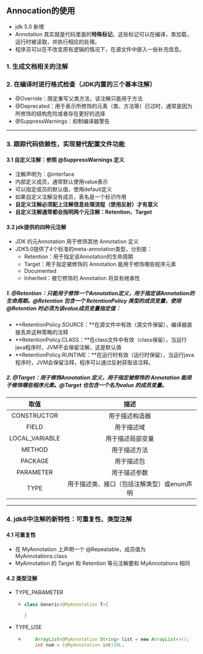 ## Annocation的使用

* jdk 5.0 新增
* Annotation 其实就是代码里面的**特殊标记**，这些标记可以在编译，类加载，运行时被读取，并执行相应的处理。
* 程序员可以在不改变原有逻辑的情况下，在源文件中嵌入一些补充信息。

### 1. 生成文档相关的注解



### 2. 在编译时进行格式检查（JDK内置的三个基本注解）

* @Override：限定重写父类方法，该注解只能用于方法
* @Deprecated：用于表示所修饰的元素（类、方法等）已过时，通常是因为所修饰的结构危险或者存在更好的选择
* @SuppressWarnings：抑制编译器警告

***

### 3. 跟踪代码依赖性，实现替代配置文件功能

#### 3.1 自定义注解：参照 @SuppressWarnings 定义

* 注解声明为：@interface
* 内部定义成员，通常默认使用value表示
* 可以指定成员的默认值，使用default定义
* 如果自定义注解没有成员，表名是一个标识作用
* **自定义注解必须配上注解信息处理流程（使用反射）才有意义**
* **自定义注解通常都会指明两个元注解：Retention、Target**



#### 3.2 jdk提供的四种元注解

* JDK 的元Annotation 用于修饰其他 Annotation 定义
* JDK5.0提供了4个标准的meta-annotation类型，分别是：
  * Retention：用于指定该Annotation的生命周期
  * Target：用于指定被修饰的 Annotation 能用于修饰哪些程序元素
  * Documented
  * Inherited：被它修饰的 Annotation 将具有继承性



##### 1. @Retention：只能用于修饰一个Annotation定义，用于指定该Annotation的生命周期。@Retention 包含一个 RetentionPolicy 类型的成员变量，使用@Retention 时必须为该value成员变量指定值：

* **RetentionPolicy.SOURCE：**在源文件中有效（源文件保留），编译器直接丢弃这种策略的注释
* **RetentionPolicy.CLASS：**在class文件中有效（class保留），当运行java程序时，JVM不会保留注解，这是默认值
* **RetentionPolicy.RUNTIME：**在运行时有效（运行时保留），当运行java程序时，JVM会保留注释，程序可以通过反射获取该注释。



##### 2. @Target：用于修饰Annotation 定义，用于指定被修饰的 Annotation 能用于修饰哪些程序元素。@Target 也包含一个名为value 的成员变量。

|      取值      |                    描述                    |
| :------------: | :----------------------------------------: |
|  CONSTRUCTOR   |               用于描述构造器               |
|     FIELD      |                 用于描述域                 |
| LOCAL_VARIABLE |              用于描述局部变量              |
|     METHOD     |                用于描述方法                |
|    PACKAGE     |                 用于描述包                 |
|   PARAMETER    |                用于描述参数                |
|      TYPE      | 用于描述类、接口（包括注解类型）或enum声明 |

***

### 4. jdk8中注解的新特性：可重复性、类型注解

#### 4.1 可重复性

* 在 MyAnnotation 上声明一个 @Repeatable，成员值为 MyAnnotations.class
* MyAnnotation 的 Target 和 Retention 等元注解要和 MyAnnotations 相同



#### 4.2 类型注解

* TYPE_PARAMETER

  * ```java
    class Generic<@MyAnnotation T>{
        
    }
    ```

* TYPE_USE

  * ```java
    	ArrayList<@MyAnnotation String> list = new ArrayList<>();
        int num = (@MyAnnotation int)10L;
    ```



